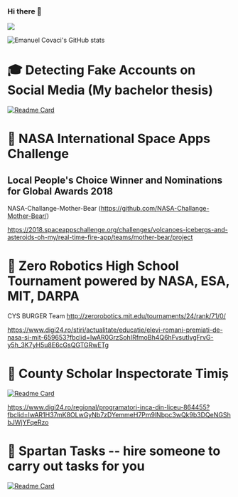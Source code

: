 ### Hi there 👋

<!--
**emanuelcovaci/emanuelcovaci** is a ✨ _special_ ✨ repository because its `README.md` (this file) appears on your GitHub profile.

Here are some ideas to get you started:

- 🔭 I’m currently working on ...
- 🌱 I’m currently learning ...
- 👯 I’m looking to collaborate on ...
- 🤔 I’m looking for help with ...
- 💬 Ask me about ...
- 📫 How to reach me: ...
- 😄 Pronouns: ...
- ⚡ Fun fact: ...

<!--
Q: How come your activity is so low on github? 

A: Lately I work with more closed-source software.

Got more questions?

Please email me!
-->

<!-- ![Top Langs](https://github-readme-stats.vercel.app/api/top-langs/?username=emanuelcovaci&theme=buefy&count_private=true&layout=compact)

-->
![](https://visitor-badge.laobi.icu/badge?page_id=emanuelcovaci)

![Emanuel Covaci's GitHub stats](https://github-readme-stats.vercel.app/api?username=emanuelcovaci&&theme=buefy&count_private=true)
# :mortar_board:  Detecting Fake Accounts on Social Media  (My bachelor thesis)

[![Readme Card](https://github-readme-stats.vercel.app/api/pin/?username=emanuelcovaci&repo=twittop)](https://github.com/emanuelcovaci/twittop)

# :rocket: NASA International Space Apps Challenge

## Local People's Choice Winner and Nominations for Global Awards 2018
NASA-Challange-Mother-Bear (https://github.com/NASA-Challange-Mother-Bear/)

https://2018.spaceappschallenge.org/challenges/volcanoes-icebergs-and-asteroids-oh-my/real-time-fire-app/teams/mother-bear/project


# :milky_way: Zero Robotics High School Tournament powered by NASA, ESA, MIT, DARPA
CYS BURGER Team  http://zerorobotics.mit.edu/tournaments/24/rank/71/0/

https://www.digi24.ro/stiri/actualitate/educatie/elevi-romani-premiati-de-nasa-si-mit-659653?fbclid=IwAR0GrzSohIRfmoBh4Q6hFvsutIvgFrvG-y5h_3K7yH5u8E6cGsQGTGRwETg


# :school: County Scholar Inspectorate Timiș
[![Readme Card](https://github-readme-stats.vercel.app/api/pin/?username=lagercat&repo=WebsiteISJ)](https://github.com/lagercat/WebsiteISJ)

https://www.digi24.ro/regional/programatori-inca-din-liceu-864455?fbclid=IwAR1H37mK8OLwGyNb7zDYemmeH7Pm9lNbpc3wQk9b3DQeNGShbJWjYFqeRzo


# :mag_right: Spartan Tasks -- hire someone to carry out tasks for you

[![Readme Card](https://github-readme-stats.vercel.app/api/pin/?username=zalmanu&repo=project-spartan)](https://github.com/zalmanu/project-spartan)




